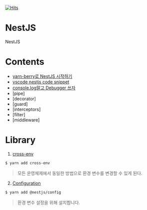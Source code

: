 [![Hits](https://hits.seeyoufarm.com/api/count/incr/badge.svg?url=https%3A%2F%2Fgithub.com%2FYangGwangSeong%2Fspring-guide&count_bg=%2379C83D&title_bg=%23555555&icon=github.svg&icon_color=%23E7E7E7&title=hits&edge_flat=false)](https://hits.seeyoufarm.com)

# NestJS

NestJS

# Contents

- [yarn-berry로 NestJS 시작하기](https://github.com/YangGwangSeong/nestjs-yarnberry/blob/main/docs/starter-yarn-berry/starter-yarn-berry.md)
- [vscode nestjs code snippet](https://github.com/YangGwangSeong/nestjs-yarnberry/blob/main/docs/vscode-nestjs-snippet/vscode-nestjs-snippet.md)
- [console.log말고 Debugger 쓰자](https://github.com/YangGwangSeong/nestjs-yarnberry/blob/main/docs/use-debugger/use-debugger.md)
- [pipe]
- [decorator]
- [guard]
- [interceptors]
- [filter]
- [middleware]

# Library

1. [cross-env](https://www.npmjs.com/package/cross-env)

```bash
$ yarn add cross-env
```

> 모든 운영체제에서 동일한 방법으로 환경 변수를 변경할 수 있게 된다.

2. [Configuration](https://www.npmjs.com/package/@nestjs/config)

```bash
$ yarn add @nestjs/config
```

> 환경 변수 설정을 위해 설치합니다.

